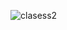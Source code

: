 ![clasess2](https://user-images.githubusercontent.com/90080810/137048771-ba9c5c66-ac64-481a-b41e-84cf6d976a7b.png)
